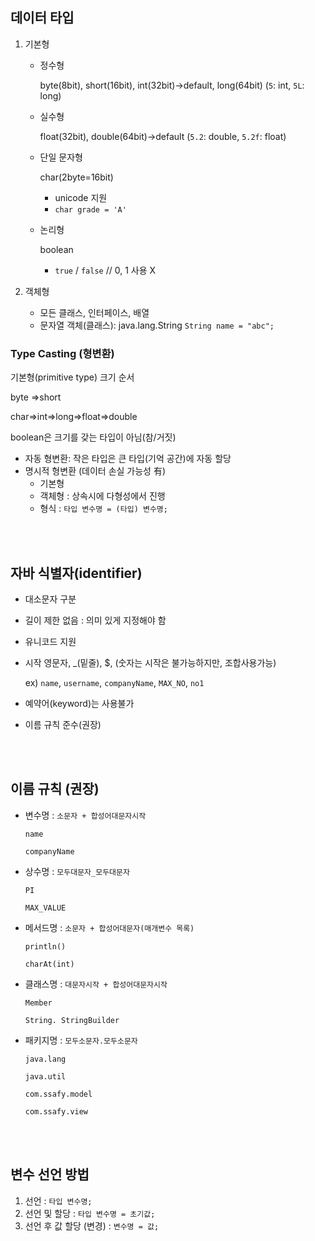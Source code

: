 ## 데이터 타입

1. 기본형
    - 정수형
        
        byte(8bit), short(16bit), int(32bit)->default, long(64bit)
        (`5`: int, `5L`: long)
        
    - 실수형
        
        float(32bit), double(64bit)->default
        (`5.2`: double, `5.2f`: float)
        
    - 단일 문자형
        
        char(2byte=16bit)
        - unicode 지원
        - `char grade = 'A'`
        
    - 논리형
        
        boolean
        - `true` / `false`	// 0, 1 사용 X
        
2. 객체형
    - 모든 클래스, 인터페이스, 배열
    - 문자열 객체(클래스): java.lang.String
    `String name = "abc";`

### Type Casting (형변환)

기본형(primitive type) 크기 순서

byte =>short

char=>int=>long=>float=>double

boolean은 크기를 갖는 타입이 아님(참/거짓)

- 자동 형변환: 작은 타입은 큰 타입(기억 공간)에 자동 할당
- 명시적 형변환 (데이터 손실 가능성 有)
    - 기본형
    - 객체형 : 상속시에 다형성에서 진행
    - 형식 : `타입 변수명 = (타입) 변수명;`

<br></br>

## 자바 식별자(identifier)

- 대소문자 구분
- 길이 제한 없음 : 의미 있게 지정해야 함
- 유니코드 지원
- 시작 영문자, _(밑줄), $, (숫자는 시작은 불가능하지만, 조합사용가능)
    
    ex) `name`, `username`, `companyName`, `MAX_NO`, `no1`
    
- 예약어(keyword)는 사용불가
- 이름 규칙 준수(권장)

<br></br>

## 이름 규칙 (권장)

- 변수명 : `소문자 + 합성어대문자시작`
    
    `name`
    
    `companyName`
    
- 상수명 : `모두대문자_모두대문자`
    
    `PI`
    
    `MAX_VALUE`
    
- 메서드명 : `소문자 + 합성어대문자(매개변수 목록)`
    
    `println()`
    
    `charAt(int)`
    
- 클래스명 : `대문자시작 + 합성어대문자시작`
    
    `Member`
    
    `String. StringBuilder`
    
- 패키지명 : `모두소문자.모두소문자`
    
    `java.lang`
    
    `java.util`
    
    `com.ssafy.model`
    
    `com.ssafy.view`
    
<br></br>    

## 변수 선언 방법

1. 선언 : `타입 변수명;`
2. 선언 및 할당 : `타입 변수명 = 초기값;`
3. 선언 후 값 할당 (변경) : `변수명 = 값;`

